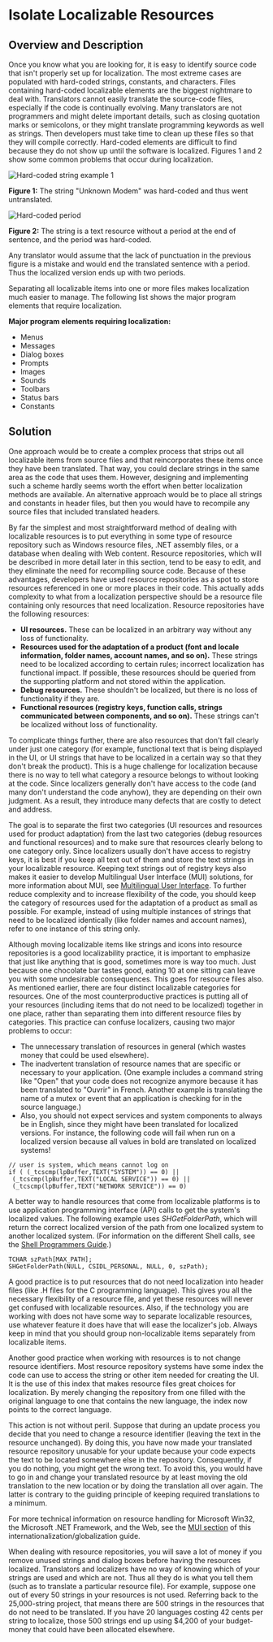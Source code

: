

# Isolate Localizable Resources

## Overview and Description

Once you know what you are looking for, it is easy to identify source code that isn't properly set up for localization. The most extreme cases are populated with hard-coded strings, constants, and characters. Files containing hard-coded localizable elements are the biggest nightmare to deal with. Translators cannot easily translate the source-code files, especially if the code is continually evolving. Many translators are not programmers and might delete important details, such as closing quotation marks or semicolons, or they might translate programming keywords as well as strings. Then developers must take time to clean up these files so that they will compile correctly. Hard-coded elements are difficult to find because they do not show up until the software is localized. Figures 1 and 2 show some common problems that occur during localization.

![Hard-coded string example 1](/media/hubs/globalization/IC150997.jpg "Hard-coded string example 1")

**Figure 1:** The string "Unknown Modem" was hard-coded and thus went untranslated.

![Hard-coded period](/media/hubs/globalization/IC35490.jpg "Hard-coded period")

**Figure 2:** The string is a text resource without a period at the end of sentence, and the period was hard-coded.

Any translator would assume that the lack of punctuation in the previous figure is a mistake and would end the translated sentence with a period. Thus the localized version ends up with two periods.

Separating all localizable items into one or more files makes localization much easier to manage. The following list shows the major program elements that require localization.

**Major program elements requiring localization:**

-   Menus
-   Messages
-   Dialog boxes
-   Prompts
-   Images
-   Sounds
-   Toolbars
-   Status bars
-   Constants

## Solution

One approach would be to create a complex process that strips out all localizable items from source files and that reincorporates these items once they have been translated. That way, you could declare strings in the same area as the code that uses them. However, designing and implementing such a scheme hardly seems worth the effort when better localization methods are available. An alternative approach would be to place all strings and constants in header files, but then you would have to recompile any source files that included translated headers.

By far the simplest and most straightforward method of dealing with localizable resources is to put everything in some type of resource repository such as Windows resource files, .NET assembly files, or a database when dealing with Web content. Resource repositories, which will be described in more detail later in this section, tend to be easy to edit, and they eliminate the need for recompiling source code. Because of these advantages, developers have used resource repositories as a spot to store resources referenced in one or more places in their code. This actually adds complexity to what from a localization perspective should be a resource file containing only resources that need localization. Resource repositories have the following resources:

-   **UI resources.** These can be localized in an arbitrary way without any loss of functionality.
-   **Resources used for the adaptation of a product (font and locale information, folder names, account names, and so on).** These strings need to be localized according to certain rules; incorrect localization has functional impact. If possible, these resources should be queried from the supporting platform and not stored within the application.
-   **Debug resources.** These shouldn't be localized, but there is no loss of functionality if they are.
-   **Functional resources (registry keys, function calls, strings communicated between components, and so on).** These strings can't be localized without loss of functionality.

To complicate things further, there are also resources that don't fall clearly under just one category (for example, functional text that is being displayed in the UI, or UI strings that have to be localized in a certain way so that they don't break the product). This is a huge challenge for localization because there is no way to tell what category a resource belongs to without looking at the code. Since localizers generally don't have access to the code (and many don't understand the code anyhow), they are depending on their own judgment. As a result, they introduce many defects that are costly to detect and address.

The goal is to separate the first two categories (UI resources and resources used for product adaptation) from the last two categories (debug resources and functional resources) and to make sure that resources clearly belong to one category only. Since localizers usually don't have access to registry keys, it is best if you keep all text out of them and store the text strings in your localizable resource. Keeping text strings out of registry keys also makes it easier to develop Multilingual User Interface (MUI) solutions, for more information about MUI, see [Multilingual User Interface](https://msdn.microsoft.com/en-US/library/mt643131). To further reduce complexity and to increase flexibility of the code, you should keep the category of resources used for the adaptation of a product as small as possible. For example, instead of using multiple instances of strings that need to be localized identically (like folder names and account names), refer to one instance of this string only.

Although moving localizable items like strings and icons into resource repositories is a good localizability practice, it is important to emphasize that just like anything that is good, sometimes more is way too much. Just because one chocolate bar tastes good, eating 10 at one sitting can leave you with some undesirable consequences. This goes for resource files also. As mentioned earlier, there are four distinct localizable categories for resources. One of the most counterproductive practices is putting all of your resources (including items that do not need to be localized) together in one place, rather than separating them into different resource files by categories. This practice can confuse localizers, causing two major problems to occur:

-   The unnecessary translation of resources in general (which wastes money that could be used elsewhere).
-   The inadvertent translation of resource names that are specific or necessary to your application. (One example includes a command string like "Open" that your code does not recognize anymore because it has been translated to "Ouvrir" in French. Another example is translating the name of a mutex or event that an application is checking for in the source language.)
-   Also, you should not expect services and system components to always be in English, since they might have been translated for localized versions. For instance, the following code will fail when run on a localized version because all values in bold are translated on localized systems!

``` {style="FONT-FAMILY: Consolas, Courier, monospace; MARGIN-LEFT: 30px" xmlns=""}
// user is system, which means cannot log on
if ( (_tcscmp(lpBuffer,TEXT("SYSTEM")) == 0) ||
 (_tcscmp(lpBuffer,TEXT("LOCAL SERVICE")) == 0) ||
 (_tcscmp(lpBuffer,TEXT("NETWORK SERVICE")) == 0)
```

A better way to handle resources that come from localizable platforms is to use application programming interface (API) calls to get the system's localized values. The following example uses *SHGetFolderPath*, which will return the correct localized version of the path from one localized system to another localized system. (For information on the different Shell calls, see the [Shell Programmers Guide](https://msdn.microsoft.com/en-us/library/bb776778.aspx).)

``` {style="FONT-FAMILY: Consolas, Courier, monospace; MARGIN-LEFT: 30px" xmlns=""}
TCHAR szPath[MAX_PATH];
SHGetFolderPath(NULL, CSIDL_PERSONAL, NULL, 0, szPath);
```

A good practice is to put resources that do not need localization into header files (like .H files for the C programming language). This gives you all the necessary flexibility of a resource file, and yet these resources will never get confused with localizable resources. Also, if the technology you are working with does not have some way to separate localizable resources, use whatever feature it does have that will ease the localizer's job. Always keep in mind that you should group non-localizable items separately from localizable items.

Another good practice when working with resources is to not change resource identifiers. Most resource repository systems have some index the code can use to access the string or other item needed for creating the UI. It is the use of this index that makes resource files great choices for localization. By merely changing the repository from one filled with the original language to one that contains the new language, the index now points to the correct language.

This action is not without peril. Suppose that during an update process you decide that you need to change a resource identifier (leaving the text in the resource unchanged). By doing this, you have now made your translated resource repository unusable for your update because your code expects the text to be located somewhere else in the repository. Consequently, if you do nothing, you might get the wrong text. To avoid this, you would have to go in and change your translated resource by at least moving the old translation to the new location or by doing the translation all over again. The latter is contrary to the guiding principle of keeping required translations to a minimum.

For more technical information on resource handling for Microsoft Win32, the Microsoft .NET Framework, and the Web, see the [MUI section](https://msdn.microsoft.com/en-US/library/mt643131) of this internationalization/globalization guide.

When dealing with resource repositories, you will save a lot of money if you remove unused strings and dialog boxes before having the resources localized. Translators and localizers have no way of knowing which of your strings are used and which are not. Thus all they do is what you tell them (such as to translate a particular resource file). For example, suppose one out of every 50 strings in your resources is not used. Referring back to the 25,000-string project, that means there are 500 strings in the resources that do not need to be translated. If you have 20 languages costing 42 cents per string to localize, those 500 strings end up using \$4,200 of your budget-money that could have been allocated elsewhere.


